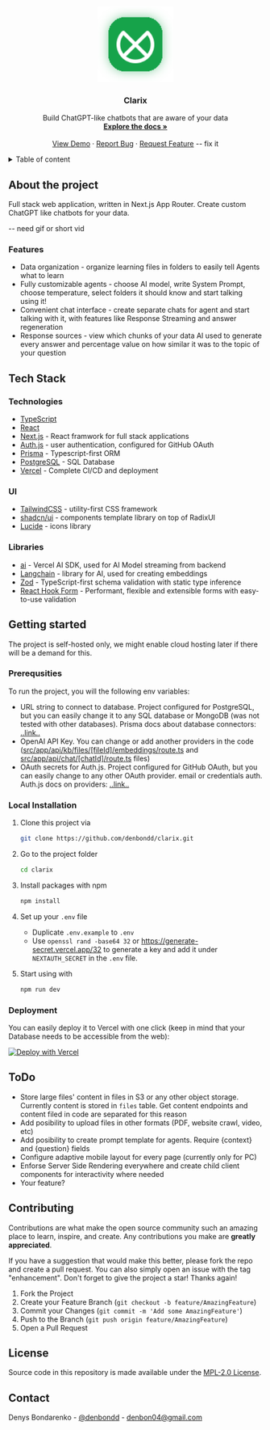 <br />
<div align="center">
  <img src="public/logo_shadow.svg" alt="Logo" width="150" height="150">

  <h3 align="center">Clarix</h3>

  <p align="center">
    Build ChatGPT-like chatbots that are aware of your data
    <br />
    <a href="https://github.com/othneildrew/Best-README-Template"><strong>Explore the docs »</strong></a>
    <br />
    <br />
    <a href="https://github.com/denbondd/clarix">View Demo</a>
    ·
    <a href="https://github.com/denbondd/clarix/issues">Report Bug</a>
    ·
    <a href="https://github.com/denbondd/clarix/issues">Request Feature</a> -- fix it
  </p>
</div>

<details>
  <summary>Table of content</summary>

- [About the project](#about-the-project)
  - [Features](#features)
- [Tech Stack](#tech-stack)
  - [Technologies](#technologies)
  - [UI](#ui)
  - [Libraries](#libraries)
- [Getting started](#getting-started)
  - [Prerequsities](#prerequsities)
  - [Local Installation](#local-installation)
  - [Deployment](#deployment)
- [ToDo](#todo)
- [Contributing](#contributing)
- [License](#license)
- [Contact](#contact)

</details>


## About the project
Full stack web application, written in Next.js App Router. Create custom ChatGPT like chatbots for your data.

-- need gif or short vid
### Features

- Data organization - organize learning files in folders to easily tell Agents what to learn
- Fully customizable agents - choose AI model, write System Prompt, choose temperature, select folders it should know and start talking using it!
- Convenient chat interface - create separate chats for agent and start talking with it, with features like Response Streaming and answer regeneration
- Response sources - view which chunks of your data AI used to generate every answer and percentage value on how similar it was to the topic of your question

## Tech Stack

### Technologies
- [TypeScript](https://www.typescriptlang.org/)
- [React](https://react.dev/)
- [Next.js](https://nextjs.org/) - React framwork for full stack applications
- [Auth.js](https://authjs.dev/) - user authentication, configured for GitHub OAuth
- [Prisma](https://www.prisma.io/) - Typescript-first ORM
- [PostgreSQL](https://www.postgresql.org/) - SQL Database
- [Vercel](https://vercel.com/) - Complete CI/CD and deployment

### UI
- [TailwindCSS](https://tailwindcss.com/) - utility-first CSS framework
- [shadcn/ui](https://ui.shadcn.com/) - components template library on top of RadixUI
- [Lucide](https://lucide.dev/) - icons library

### Libraries
- [ai](https://sdk.vercel.ai/docs) - Vercel AI SDK, used for AI Model streaming from backend
- [Langchain](https://www.langchain.com/) - library for AI, used for creating embeddings
- [Zod](https://zod.dev/) - TypeScript-first schema validation with static type inference
- [React Hook Form](https://react-hook-form.com/) - Performant, flexible and extensible forms with easy-to-use validation

## Getting started
The project is self-hosted only, we might enable cloud hosting later if there will be a demand for this.

### Prerequsities
To run the project, you will the following env variables:

- URL string to connect to database. Project configured for PostgreSQL, but you can easily change it to any SQL database or MongoDB (was not tested with other databases). Prisma docs about database connectors: [..link..](https://www.prisma.io/docs/concepts/database-connectors)
- OpenAI API Key. You can change or add another providers in the code ([src/app/api/kb/files/[fileId]/embeddings/route.ts](/blob/master/src/app/api/kb/files/%5BfileId%5D/embeddings/route.ts) and [src/app/api/chat/[chatId]/route.ts](/blob/master/src/app/api/chat/%5BchatId%5D/route.ts) files)
- OAuth secrets for Auth.js. Project configured for GitHub OAuth, but you can easily change to any other OAuth provider. email or credentials auth. Auth.js docs on providers: [..link..](https://next-auth.js.org/providers/)
  
### Local Installation
1.  Clone this project via
    ```sh
    git clone https://github.com/denbondd/clarix.git
    ```
2. Go to the project folder

   ```sh
   cd clarix
   ```

3. Install packages with npm

   ```sh
   npm install
   ```

4. Set up your `.env` file

   - Duplicate `.env.example` to `.env`
   - Use `openssl rand -base64 32` or https://generate-secret.vercel.app/32 to generate a key and add it under `NEXTAUTH_SECRET` in the `.env` file.

5. Start using with
   ```sh
   npm run dev
   ```
  
### Deployment
You can easily deploy it to Vercel with one click (keep in mind that your Database needs to be accessible from the web):

[![Deploy with Vercel](https://vercel.com/button)](https://vercel.com/new/clone?repository-url=https%3A%2F%2Fgithub.com%2Fdenbondd%2Fclarix)

## ToDo
- Store large files' content in files in S3 or any other object storage. Currently content is stored in `files` table. Get content endpoints and content filed in code are separated for this reason
- Add posibility to upload files in other formats (PDF, website crawl, video, etc)
- Add posibility to create prompt template for agents. Require {context} and {question} fields
- Configure adaptive mobile layout for every page (currently only for PC)
- Enforse Server Side Rendering everywhere and create child client components for interactivity where needed
- Your feature?

## Contributing

Contributions are what make the open source community such an amazing place to learn, inspire, and create. Any contributions you make are **greatly appreciated**.

If you have a suggestion that would make this better, please fork the repo and create a pull request. You can also simply open an issue with the tag "enhancement".
Don't forget to give the project a star! Thanks again!

1. Fork the Project
2. Create your Feature Branch (`git checkout -b feature/AmazingFeature`)
3. Commit your Changes (`git commit -m 'Add some AmazingFeature'`)
4. Push to the Branch (`git push origin feature/AmazingFeature`)
5. Open a Pull Request

## License
Source code in this repository is made available under the [MPL-2.0 License](/blob/main/LICENSE).

## Contact
Denys Bondarenko - [@denbondd](https://twitter.com/denbondd) - [denbon04@gmail.com](mailto:denbon04@gmail.com)